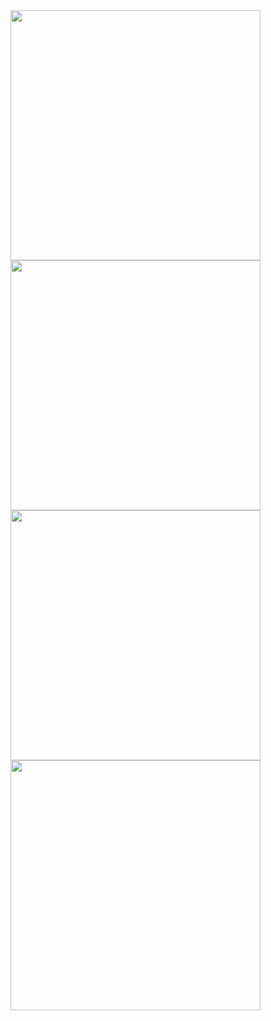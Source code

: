 <img width="400" height="auto" center src="https://github.com/miguelati/digital-home/blob/main/screenshots/inicio.png?raw=true" />
<img width="400" height="auto" center src="https://github.com/miguelati/digital-home/blob/main/screenshots/ganados.png?raw=true" />
<img width="400" height="auto" center src="https://github.com/miguelati/digital-home/blob/main/screenshots/canjeados.png?raw=true" />
<img width="400" height="auto" center src="https://github.com/miguelati/digital-home/blob/main/screenshots/detalles.png?raw=true" />